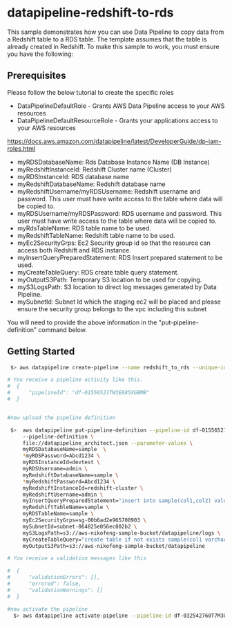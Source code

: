 # datapipeline-redshift-to-rds

This sample demonstrates how you can use Data Pipeline to copy data from a Redshift table to a RDS table. The template assumes that the table is already created in Redshift. To make this sample to work, you must ensure you have the following:

## Prerequisites

Please follow the below tutorial to create the specific roles
* DataPipelineDefaultRole - Grants AWS Data Pipeline access to your AWS resources
* DataPipelineDefaultResourceRole - Grants your applications access to your AWS resources

https://docs.aws.amazon.com/datapipeline/latest/DeveloperGuide/dp-iam-roles.html

* myRDSDatabaseName: Rds Database Instance Name (DB Instance)
* myRedshiftInstanceId: Redshift Cluster name (Cluster)
* myRDSInstanceId: RDS database name
* myRedshiftDatabaseName: Redshift database name
* myRedshiftUsername/myRDSUsername: Redshift username and password.  This user must have write access to the table where data will be copied to.
* myRDSUsername/myRDSPassword: RDS username and password.  This user must have write access to the table where data will be copied to.
* myRdsTableName: RDS table name to be used.
* myRedshiftTableName: Redshift table name to be used.
* myEc2SecurityGrps: Ec2 Security group id so that the resource can access both Redshift and RDS instance.
* myInsertQueryPreparedStatement: RDS Insert prepared statement to be used.
* myCreateTableQuery: RDS create table query statement.
* myOutputS3Path: Temporary S3 location to be used for copying.
* myS3LogsPath: S3 location to direct log messages generated by Data Pipeline.
* mySubnetId: Subnet Id which the staging ec2 will be placed and please ensure the security group belongs to the vpc including this subnet

You will need to provide the above information in the "put-pipeline-definition" command below.

## Getting Started

```sh
 $> aws datapipeline create-pipeline --name redshift_to_rds --unique-id redshift_to_rds

# You receive a pipeline activity like this.
#  {
#      "pipelineId": "df-01556521TW3E885XGBMB"
#  }


#now upload the pipeline definition

 $>  aws datapipeline put-pipeline-definition --pipeline-id df-01556521TW3E885XGBMB 、
     --pipeline-definition \
     file://datapipeline_architect.json --parameter-values \
     myRDSDatabaseName=sample  \
     *myRDSPassword=Abcd1234 \
     myRDSInstanceId=devtest \
     myRDSUsername=admin \
     myRedshiftDatabaseName=sample \
     *myRedshiftPassword=Abcd1234 \
     myRedshiftInstanceId=redshift-cluster \
     myRedshiftUsername=admin \
     myInsertQueryPreparedStatement="insert into sample(col1,col2) values(?,?);" \
     myRedshiftTableName=sample \
     myRDSTableName=sample \
     myEc2SecurityGrps=sg-00b6ad2e965708903 \
     mySubnetId=subnet-064825e056ec802b2 \
     myS3LogsPath=s3://aws-nikofeng-sample-bucket/datapipeline/logs \
     myCreateTableQuery="create table if not exists sample(col1 varchar(255),col2 integer);" \
     myOutputS3Path=s3://aws-nikofeng-sample-bucket/datapipeline

# You receive a validation messages like this

#  {
#      "validationErrors": [],
#      "errored": false,
#      "validationWarnings": []
#  }

#now activate the pipeline
  $> aws datapipeline activate-pipeline --pipeline-id df-032542760T7M3UXU8KJ

